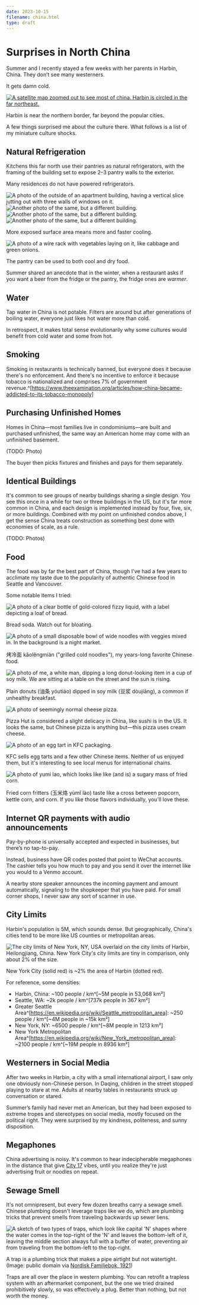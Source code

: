 ```yaml
---
date: 2023-10-15
filename: china.html
type: draft
---
```


# Surprises in North China

Summer and I recently stayed a few weeks with her parents in Harbin, China.
They don’t see many westerners.

It gets damn cold.

[![A satellite map zoomed out to see most of china. Harbin is circled in the far northeast.](/img/china-harbin.png)](/img/china-harbin.png)

Harbin is near the northern border, far beyond the popular cities.

A few things surprised me about the culture there.
What follows is a list of my miniature culture shocks.

## Natural Refrigeration

Kitchens this far north use their pantries as natural refrigerators, with the framing of the building set to expose 2–3 pantry walls to the exterior.

Many residences do not have powered refrigerators.

![A photo of the outside of an apartment building, having a vertical slice jutting out with three walls of windows on it.](/img/china-pantries1.jpeg)
![Another photo of the same, but a different building.](/img/china-pantries3.jpeg)
![Another photo of the same, but a different building.](/img/china-pantries4.jpeg)
![Another photo of the same, but a different building.](/img/china-pantries6.jpeg)

More exposed surface area means more and faster cooling.

![A photo of a wire rack with vegetables laying on it, like cabbage and green onions.](/img/china-pantry.jpeg)

The pantry can be used to both cool and dry food.

Summer shared an anecdote that in the winter, when a restaurant asks if you want a beer from the fridge or the pantry,
the fridge ones are _warmer_.

## Water

Tap water in China is not potable.
Filters are around but after generations of boiling water, everyone just likes hot water more than cold.

In retrospect, it makes total sense evolutionarily why some cultures would benefit from cold water and some from hot.

## Smoking

Smoking in restaurants is technically banned, but everyone does it because there's no enforcement. And there's no incentive to enforce it because tobacco is nationalized and comprises 7% of government revenue.^[https://www.theexamination.org/articles/how-china-became-addicted-to-its-tobacco-monopoly]

## Purchasing Unfinished Homes

Homes in China—most families live in condominiums—are built and purchased unfinished, the same way an American home may come with an unfinished basement.

(TODO: Photo)

The buyer then picks fixtures and finishes and pays for them separately.

## Identical Buildings

It's common to see groups of nearby buildings sharing a single design. You see this once in a while for two or three buildings in the US, but it's far more common in China, and each design is implemented instead by four, five, six, or more buildings. Combined with my point on unfinished condos above, I get the sense China treats construction as something best done with economies of scale, as a rule.

(TODO: Photos)

## Food

The food was by far the best part of China,
though I've had a few years to acclimate my taste due to the popularity of authentic Chinese food in Seattle and Vancouver.

Some notable items I tried:

![A photo of a clear bottle of gold-colored fizzy liquid, with a label depicting a loaf of bread.](/img/china-breadsoda.jpg)

Bread soda. Watch out for bloating.

![A photo of a small disposable bowl of wide noodles with veggies mixed in. In the background is a night market.](/img/china-kaolengmian.jpeg)

烤冷面 kǎolěngmiàn ("grilled cold noodles"), my years-long favorite Chinese food.

![A photo of me, a white man, dipping a long donut-looking item in a cup of soy milk. We are sitting at a table on the street and the sun is rising.](/img/china-youtiao.jpeg)

Plain donuts (油条 yóutiáo) dipped in soy milk (豆浆 dòujiāng), a common if unhealthy breakfast.

![A photo of seemingly normal cheese pizza.](/img/china-pizza.jpeg)

Pizza Hut is considered a slight delicacy in China, like sushi is in the US.
It looks the same, but Chinese pizza is anything but—this pizza uses cream cheese.

![A photo of an egg tart in KFC packaging.](/img/china-kfc.jpeg)

KFC sells egg tarts and a few other Chinese items.
Neither of us enjoyed them, but it's interesting to see local menus for international chains.

![A photo of yumi lao, which looks like like (and is) a sugary mass of fried corn.](/img/china-yumilao.jpeg)

Fried corn fritters (玉米烙 yùmǐ lào) taste like a cross between popcorn, kettle corn, and corn.
If you like those flavors individually, you'll love these.

## Internet QR payments with audio announcements

Pay-by-phone is universally accepted and expected in businesses, but there’s no tap-to-pay.

Instead, business have QR codes posted that point to WeChat accounts.
The cashier tells you how much to pay and you send it over the internet like you would to a Venmo account.

A nearby store speaker announces the incoming payment and amount automatically,
signaling to the shopkeeper that you have paid.
For small corner shops, I never saw any sort of scanner in use.

## City Limits

Harbin's population is 5M, which sounds dense.
But geographically, China's cities tend to be more like US counties or metropolitan areas.

![The city limits of New York, NY, USA overlaid on the city limits of Harbin, Heilongjiang, China. New York City's city limits are tiny in comparison, only about 2% of the size.](/img/china-ny.png)

New York City (solid red) is ~2% the area of Harbin (dotted red).

For reference, some densities:

- Harbin, China: \~100 people / km^[\~5M people in 53,068 km²]
- Seattle, WA: \~2k people / km^[737k people in 367 km²]
- Greater Seattle Area^[https://en.wikipedia.org/wiki/Seattle_metropolitan_area]: \~250 people / km^[\~4M people in \~15k km²]
- New York, NY: \~6500 people / km^[\~8M people in 1213 km²]
- New York Metropolitan Area^[https://en.wikipedia.org/wiki/New_York_metropolitan_area]: \~2100 people / km^[\~19M people in 8936 km²]

## Westerners in Social Media

After two weeks in Harbin,
a city with a small international airport,
I saw only one obviously non-Chinese person.
In Daqing, children in the street stopped playing to stare at me.
Adults at nearby tables in restaurants struck up conversation or stared.

Summer’s family had never met an American,
but they had been exposed to extreme tropes and stereotypes on social media,
mostly focused on the political right.
They were surprised by my kindness, politeness, and sunny disposition.

## Megaphones

China advertising is noisy.
It's common to hear indecipherable megaphones in the distance that give [City 17](https://www.youtube.com/watch?v=ObELK2bGCS8) vibes,
until you realize they're just advertising fruit or noodles on repeat.

## Sewage Smell

It's not omnipresent, but every few dozen breaths carry a sewage smell. Chinese plumbing doesn't leverage traps like we do, which are plumbing tricks that prevent smells from traveling backwards up sewer liens.

![A sketch of two types of traps, which look like capital 'N' shapes where the water comes in the top-right of the 'N' and leaves the bottom-left of it, leaving the middle section always full with a buffer of water, preventing air from traveling from the bottom-left to the top-right.](/img/china-trap.png)

A trap is a plumbing trick that makes a pipe airtight but not watertight. (Image: public domain via [Nordisk Familjebok, 1921](https://commons.wikimedia.org/wiki/File:Vattenlaas.png))

Traps are all over the place in western plumbing.
You can retrofit a trapless system with an aftermarket component,
but the one we tried drained prohibitively slowly,
so was effectively a plug.
Better than nothing, but not worth the money.
